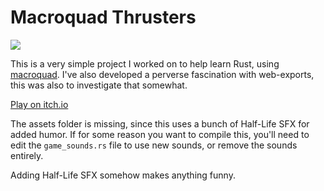 # Macroquad Thrusters
![](https://img.itch.zone/aW1hZ2UvMTY5NzQ4OC8xMDAwMDAxMS5naWY=/250x600/RsDhBn.gif)

This is a very simple project I worked on to help learn Rust, using [macroquad](https://github.com/not-fl3/macroquad). I've also developed a perverse fascination with web-exports, this was also to investigate that somewhat.

[Play on itch.io](https://why485.itch.io/macroquad-thrusters)

The assets folder is missing, since this uses a bunch of Half-Life SFX for added humor. If for some reason you want to compile this, you'll need to edit the `game_sounds.rs` file to use new sounds, or remove the sounds entirely.

Adding Half-Life SFX somehow makes anything funny.
